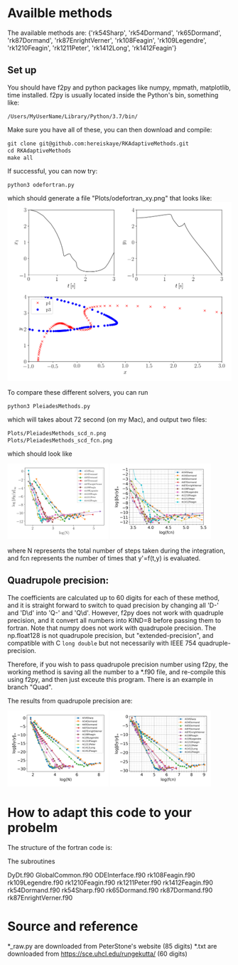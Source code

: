 # Availble methods 
The available methods are: 
{'rk54Sharp', 'rk54Dormand', 'rk65Dormand', 'rk87Dormand', 'rk87EnrightVerner', 'rk108Feagin', 'rk109Legendre', 'rk1210Feagin', 'rk1211Peter', 'rk1412Long', 'rk1412Feagin'}

## Set up
You should have f2py and python packages like numpy, mpmath, matplotlib, time installed. f2py is usually located inside the Python's bin, something like:
```
/Users/MyUserName/Library/Python/3.7/bin/
```

Make sure you have all of these, you can then download and compile:
```
git clone git@github.com:hereiskaye/RKAdaptiveMethods.git
cd RKAdaptiveMethods
make all
```
If successful, you can now try:
```
python3 odefortran.py 
```
which should generate a file "Plots/odefortran_xy.png" that looks like: 
![Alt text](Plots/odefortran_xy_example.png?raw=true "Title")

To compare these different solvers, you can run
```
python3 PleiadesMethods.py
```
which will takes about 72 second (on my Mac), and output two files: 
```
Plots/PleiadesMethods_scd_n.png
Plots/PleiadesMethods_scd_fcn.png
```
which should look like 
<p float="left">
 <img src="Plots/PleiadesMethods_scd_n_example.png" width="45%" height="45%">
 <img src="Plots/PleiadesMethods_scd_fcn.png" width="45%" height="45%">
</p>
where N represents the total number of steps taken during the integration, and fcn represents the number of times that y'=f(t,y) is evaluated. 


## Quadrupole precision:
The coefficients are calculated up to 60 digits for each of these method, and it is straight forward to switch to quad precision by changing all 'D-' and 'D\d' into 'Q-' and 'Q\d'. However, f2py does not work with quadruple precision, and it convert all numbers into KIND=8 before passing them to fortran.
Note that numpy does not work with quadrupole precision. The np.float128 is not quadrupole precision, but "extended-precision", and compatible with C ``long double`` but not necessarily with IEEE 754 quadruple-precision.  

Therefore, if you wish to pass quadrupole precision number using f2py, the working method is saving all the number to a *.f90 file, and re-compile this using f2py, and then just exceute this program. 
There is an example in branch "Quad". 

The results from quadrupole precision are:
<p float="left">
 <img src="Plots/PleiadesMethods_scd_n_QP.png" width="45%" height="45%">
 <img src="Plots/PleiadesMethods_scd_fcn_QP.png" width="45%" height="45%">
</p>

# How to adapt this code to your probelm 

The structure of the fortran code is:

The subroutines 

DyDt.f90
GlobalCommon.f90
ODEInterface.f90
rk108Feagin.f90
rk109Legendre.f90
rk1210Feagin.f90
rk1211Peter.f90
rk1412Feagin.f90
rk54Dormand.f90
rk54Sharp.f90
rk65Dormand.f90
rk87Dormand.f90
rk87EnrightVerner.f90


# Source and reference 
*_raw.py are downloaded from PeterStone's website (85 digits)
*.txt are downloaded from https://sce.uhcl.edu/rungekutta/ (60 digits)


